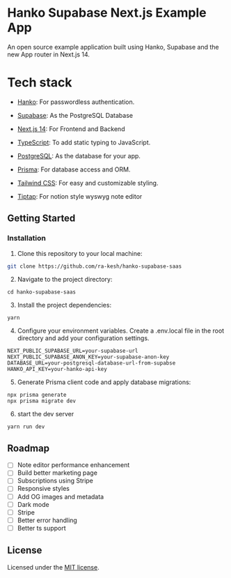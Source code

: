 # Hanko Supabase Next.js Example App

An open source example application built using Hanko, Supabase and the new App router in Next.js 14.

# Tech stack

- [Hanko](https://hanko.io): For passwordless authentication.
- [Supabase](https://supabase.io): As the PostgreSQL Database
- [Next.js 14](https://nextjs.org): For Frontend and Backend
- [TypeScript](https://www.typescriptlang.org): To add static typing to JavaScript.
- [PostgreSQL](https://www.postgresql.org): As the database for your app.
- [Prisma](https://www.prisma.io): For database access and ORM.
- [Tailwind CSS](https://tailwindcss.com): For easy and customizable styling.

- [Tiptap](https://tiptap.dev/): For notion style wyswyg note editor

## Getting Started

### Installation

1. Clone this repository to your local machine:

```bash
git clone https://github.com/ra-kesh/hanko-supabase-saas
```

2. Navigate to the project directory:

```
cd hanko-supabase-saas
```

3. Install the project dependencies:

```
yarn
```

4. Configure your environment variables. Create a .env.local file in the root directory and add your configuration settings.

```
NEXT_PUBLIC_SUPABASE_URL=your-supabase-url
NEXT_PUBLIC_SUPABASE_ANON_KEY=your-supabase-anon-key
DATABASE_URL=your-postgresql-database-url-from-supabse
HANKO_API_KEY=your-hanko-api-key
```

5. Generate Prisma client code and apply database migrations:

```
npx prisma generate
npx prisma migrate dev

```

6. start the dev server

```
yarn run dev

```

## Roadmap

- [ ] Note editor performance enhancement
- [ ] Build better marketing page
- [ ] Subscriptions using Stripe
- [ ] Responsive styles
- [ ] Add OG images and metadata
- [ ] Dark mode
- [ ] Stripe
- [ ] Better error handling
- [ ] Better ts support

## License

Licensed under the [MIT license](https://github.com/ra-kesh/hanko-supabase-saas/blob/main/LICENSE.md).

